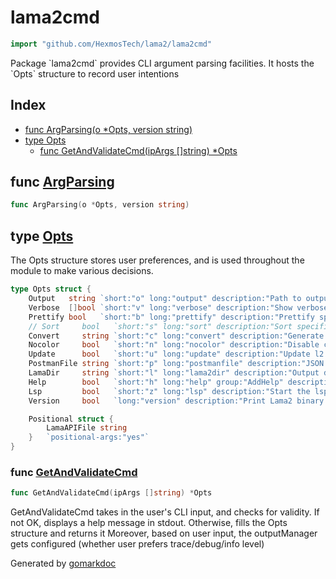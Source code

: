 <!-- Code generated by gomarkdoc. DO NOT EDIT -->

# lama2cmd

```go
import "github.com/HexmosTech/lama2/lama2cmd"
```

Package \`lama2cmd\` provides CLI argument parsing facilities. It hosts the \`Opts\` structure to record user intentions

## Index

- [func ArgParsing(o *Opts, version string)](<#func-argparsing>)
- [type Opts](<#type-opts>)
  - [func GetAndValidateCmd(ipArgs []string) *Opts](<#func-getandvalidatecmd>)


## func [ArgParsing](<https://github.com/HexmosTech/Lama2/blob/master/lama2cmd/lama2cmd.go#L81>)

```go
func ArgParsing(o *Opts, version string)
```

## type [Opts](<https://github.com/HexmosTech/Lama2/blob/master/lama2cmd/lama2cmd.go#L19-L36>)

The Opts structure stores user preferences, and is used throughout the module to make various decisions.

```go
type Opts struct {
    Output   string `short:"o" long:"output" description:"Path to output JSON file to store logs, headers and result"`
    Verbose  []bool `short:"v" long:"verbose" description:"Show verbose debug information"`
    Prettify bool   `short:"b" long:"prettify" description:"Prettify specified .l2 file"`
    // Sort     bool   `short:"s" long:"sort" description:"Sort specification into recommended order"`
    Convert     string `short:"c" long:"convert" description:"Generate code in given language and library (ex: python.requests); reference: tinyurl.com/l2codegen"`
    Nocolor     bool   `short:"n" long:"nocolor" description:"Disable color in httpie output"`
    Update      bool   `short:"u" long:"update" description:"Update l2 binary to the latest released version (Linux/MacOS only)"`
    PostmanFile string `short:"p" long:"postmanfile" description:"JSON export from Postman (Settings -> Data -> Export Data)"`
    LamaDir     string `short:"l" long:"lama2dir" description:"Output directory to put .l2 files after conversion from Postman format"`
    Help        bool   `short:"h" long:"help" group:"AddHelp" description:"Usage help for Lama2"`
    Lsp         bool   `short:"z" long:"lsp" description:"Start the lsp server"`
    Version     bool   `long:"version" description:"Print Lama2 binary version"`

    Positional struct {
        LamaAPIFile string
    }   `positional-args:"yes"`
}
```

### func [GetAndValidateCmd](<https://github.com/HexmosTech/Lama2/blob/master/lama2cmd/lama2cmd.go#L117>)

```go
func GetAndValidateCmd(ipArgs []string) *Opts
```

GetAndValidateCmd takes in the user's CLI input, and checks for validity. If not OK, displays a help message in stdout. Otherwise, fills the Opts structure and returns it Moreover, based on user input, the outputManager gets configured \(whether user prefers trace/debug/info level\)



Generated by [gomarkdoc](<https://github.com/princjef/gomarkdoc>)
